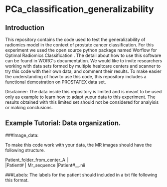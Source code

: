 # PCa_classification_generalizability


## Introduction 

This repository contains the code used to test the generalizability of radiomics model in the context of prostate cancer classification. For this experiment we used the open source python package named Worflow for Optimal Radiomics Classification . The detail about how to use this software can be found in WORC's documentation.  We would like to invite researchers working with data sets formed by multiple healtcare centers and scanner to try this code with their own data, and comment their results. To make easier the understanding of how to use this code, this repository includes a functional demostration on PROSTATEX data set. 

Disclaimer: The data inside this repository is limited and is meant to be used only as example to learn how to adapt yuour data to this experiment. The results obtained with this limited set should not be considered for analyisis or making conclusions.

## Example Tutorial: Data organization.

###Image_data:

To make this code work with your data, the MR images should have the following structure. 

Patient_folder_from_center_A
                           |     
                           |Patient#
                                    |
                                     Mr_sequence
                                                |Patient#__.nii
                                                
###Labels: 
The labels for the patient should included in a txt file following this format. 

